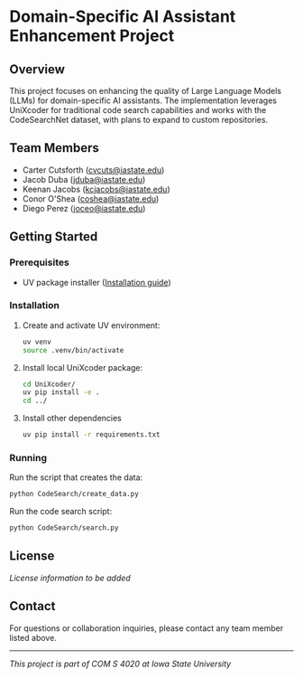 # Domain-Specific AI Assistant Enhancement Project

## Overview
This project focuses on enhancing the quality of Large Language Models (LLMs) for domain-specific AI assistants.
The implementation leverages UniXcoder for traditional code search capabilities and works with the CodeSearchNet dataset, with plans to expand to custom repositories.

## Team Members
- Carter Cutsforth (cvcuts@iastate.edu)
- Jacob Duba (jduba@iastate.edu)
- Keenan Jacobs (kcjacobs@iastate.edu)
- Conor O'Shea (coshea@iastate.edu)
- Diego Perez (joceo@iastate.edu)

## Getting Started

### Prerequisites
- UV package installer ([Installation guide](https://github.com/astral-sh/uv))

### Installation
1. Create and activate UV environment:
   ```bash
   uv venv
   source .venv/bin/activate
   ```
2. Install local UniXcoder package:
   ```bash
   cd UniXcoder/
   uv pip install -e .
   cd ../
   ```
3. Install other dependencies
   ```bash
   uv pip install -r requirements.txt
   ```

### Running
Run the script that creates the data:
```bash
python CodeSearch/create_data.py
```
Run the code search script:
```bash
python CodeSearch/search.py
```

## License
*License information to be added*

## Contact
For questions or collaboration inquiries, please contact any team member listed above.

---
*This project is part of COM S 4020 at Iowa State University*
